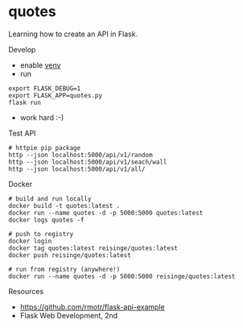 # quotes

Learning how to create an API in Flask.

Develop

* enable [venv](https://github.com/jreisinger/blog/blob/master/posts/python-venv.md)
* run

```
export FLASK_DEBUG=1
export FLASK_APP=quotes.py
flask run
```

* work hard :-)

Test API

```
# httpie pip package
http --json localhost:5000/api/v1/random
http --json localhost:5000/api/v1/seach/wall
http --json localhost:5000/api/v1/all/
```

Docker

```
# build and run locally
docker build -t quotes:latest .
docker run --name quotes -d -p 5000:5000 quotes:latest
docker logs quotes -f

# push to registry
docker login
docker tag quotes:latest reisinge/quotes:latest
docker push reisinge/quotes:latest

# run from registry (anywhere!)
docker run --name quotes -d -p 5000:5000 reisinge/quotes:latest
```

Resources

* https://github.com/rmotr/flask-api-example
* Flask Web Development, 2nd
